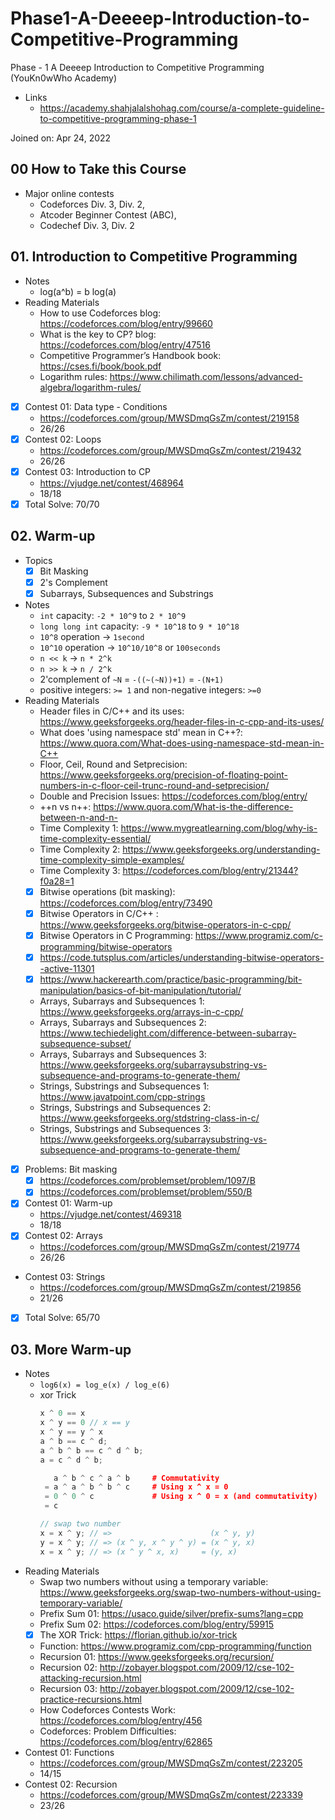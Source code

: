 # Phase1-A-Deeeep-Introduction-to-Competitive-Programming

Phase - 1 A Deeeep Introduction to Competitive Programming (YouKn0wWho Academy)

-   Links
    -   https://academy.shahjalalshohag.com/course/a-complete-guideline-to-competitive-programming-phase-1

Joined on: Apr 24, 2022

## 00 How to Take this Course

-   Major online contests
    -   Codeforces Div. 3, Div. 2,
    -   Atcoder Beginner Contest (ABC),
    -   Codechef Div. 3, Div. 2

## 01. Introduction to Competitive Programming

-   Notes
    -   log(a^b) = b log(a)
-   Reading Materials
    -   How to use Codeforces blog: https://codeforces.com/blog/entry/99660
    -   What is the key to CP? blog: https://codeforces.com/blog/entry/47516
    -   Competitive Programmer’s Handbook book: https://cses.fi/book/book.pdf
    -   Logarithm rules: https://www.chilimath.com/lessons/advanced-algebra/logarithm-rules/
-   [x] Contest 01: Data type - Conditions
    - https://codeforces.com/group/MWSDmqGsZm/contest/219158
    - 26/26
-   [x] Contest 02: Loops
    - https://codeforces.com/group/MWSDmqGsZm/contest/219432
    - 26/26
-   [x] Contest 03: Introduction to CP
    - https://vjudge.net/contest/468964
    - 18/18
-   [x] Total Solve: 70/70

## 02. Warm-up

-   Topics
    -   [x] Bit Masking
    -   [x] 2's Complement
    -   [x] Subarrays, Subsequences and Substrings
-   Notes
    -   `int` capacity: `-2 * 10^9` to `2 * 10^9`
    -   `long long int` capacity: `-9 * 10^18` to `9 * 10^18`
    -   `10^8` operation -> `1second`
    -   `10^10` operation -> `10^10/10^8` or `100seconds`
    -   `n << k` -> `n * 2^k`
    -   `n >> k` -> `n / 2^k`
    -   2'complement of `~N` = `-((~(~N))+1)` = `-(N+1)`
    -   positive integers: `>= 1` and non-negative integers: `>=0`
-   Reading Materials
    -   Header files in C/C++ and its uses: https://www.geeksforgeeks.org/header-files-in-c-cpp-and-its-uses/
    -   What does 'using namespace std' mean in C++?: https://www.quora.com/What-does-using-namespace-std-mean-in-C++
    -   Floor, Ceil, Round and Setprecision: https://www.geeksforgeeks.org/precision-of-floating-point-numbers-in-c-floor-ceil-trunc-round-and-setprecision/
    -   Double and Precision Issues: https://codeforces.com/blog/entry/
    -   ++n vs n++: https://www.quora.com/What-is-the-difference-between-n-and-n-
    -   Time Complexity 1: https://www.mygreatlearning.com/blog/why-is-time-complexity-essential/
    -   Time Complexity 2: https://www.geeksforgeeks.org/understanding-time-complexity-simple-examples/
    -   Time Complexity 3: https://codeforces.com/blog/entry/21344?f0a28=1
    -   [x] Bitwise operations (bit masking): https://codeforces.com/blog/entry/73490
    -   [x] Bitwise Operators in C/C++ : https://www.geeksforgeeks.org/bitwise-operators-in-c-cpp/
    -   [x] Bitwise Operators in C Programming: https://www.programiz.com/c-programming/bitwise-operators
    -   [x] https://code.tutsplus.com/articles/understanding-bitwise-operators--active-11301
    -   [x] https://www.hackerearth.com/practice/basic-programming/bit-manipulation/basics-of-bit-manipulation/tutorial/
    -   Arrays, Subarrays and Subsequences 1: https://www.geeksforgeeks.org/arrays-in-c-cpp/
    -   Arrays, Subarrays and Subsequences 2: https://www.techiedelight.com/difference-between-subarray-subsequence-subset/
    -   Arrays, Subarrays and Subsequences 3: https://www.geeksforgeeks.org/subarraysubstring-vs-subsequence-and-programs-to-generate-them/
    -   Strings, Substrings and Subsequences 1: https://www.javatpoint.com/cpp-strings
    -   Strings, Substrings and Subsequences 2: https://www.geeksforgeeks.org/stdstring-class-in-c/
    -   Strings, Substrings and Subsequences 3: https://www.geeksforgeeks.org/subarraysubstring-vs-subsequence-and-programs-to-generate-them/
-   [x] Problems: Bit masking
    -   [x] https://codeforces.com/problemset/problem/1097/B
    -   [x] https://codeforces.com/problemset/problem/550/B
-   [x] Contest 01: Warm-up
    -   https://vjudge.net/contest/469318
    -   18/18
-   [x] Contest 02: Arrays
    -   https://codeforces.com/group/MWSDmqGsZm/contest/219774
    -   26/26
-   Contest 03: Strings
    -   https://codeforces.com/group/MWSDmqGsZm/contest/219856
    -   21/26
-   [x] Total Solve: 65/70

## 03. More Warm-up

-   Notes
    - `log6(x) = log_e(x) / log_e(6)`
    - xor Trick
       ```c++
       x ^ 0 == x
       x ^ y == 0 // x == y
       x ^ y == y ^ x
       a ^ b == c ^ d;
       a ^ b ^ b == c ^ d ^ b;
       a = c ^ d ^ b;
       ```
       ```c++
          a ^ b ^ c ^ a ^ b     # Commutativity
        = a ^ a ^ b ^ b ^ c     # Using x ^ x = 0
        = 0 ^ 0 ^ c             # Using x ^ 0 = x (and commutativity)
        = c
       ```
       ```c++
       // swap two number
       x = x ^ y; // =>                      (x ^ y, y)
       y = x ^ y; // => (x ^ y, x ^ y ^ y) = (x ^ y, x)
       x = x ^ y; // => (x ^ y ^ x, x)     = (y, x)
       ```
-   Reading Materials
    - Swap two numbers without using a temporary variable: https://www.geeksforgeeks.org/swap-two-numbers-without-using-temporary-variable/
    - Prefix Sum 01: https://usaco.guide/silver/prefix-sums?lang=cpp
    - Prefix Sum 02: https://codeforces.com/blog/entry/59915
    - [x] The XOR Trick: https://florian.github.io/xor-trick
    - Function: https://www.programiz.com/cpp-programming/function
    - Recursion 01: https://www.geeksforgeeks.org/recursion/
    - Recursion 02: http://zobayer.blogspot.com/2009/12/cse-102-attacking-recursion.html
    - Recursion 03: http://zobayer.blogspot.com/2009/12/cse-102-practice-recursions.html
    - How Codeforces Contests Work: https://codeforces.com/blog/entry/456
    - Codeforces: Problem Difficulties: https://codeforces.com/blog/entry/62865
-   Contest 01: Functions
    -    https://codeforces.com/group/MWSDmqGsZm/contest/223205
    -    14/15
-   Contest 02: Recursion
    -    https://codeforces.com/group/MWSDmqGsZm/contest/223339
    -    23/26